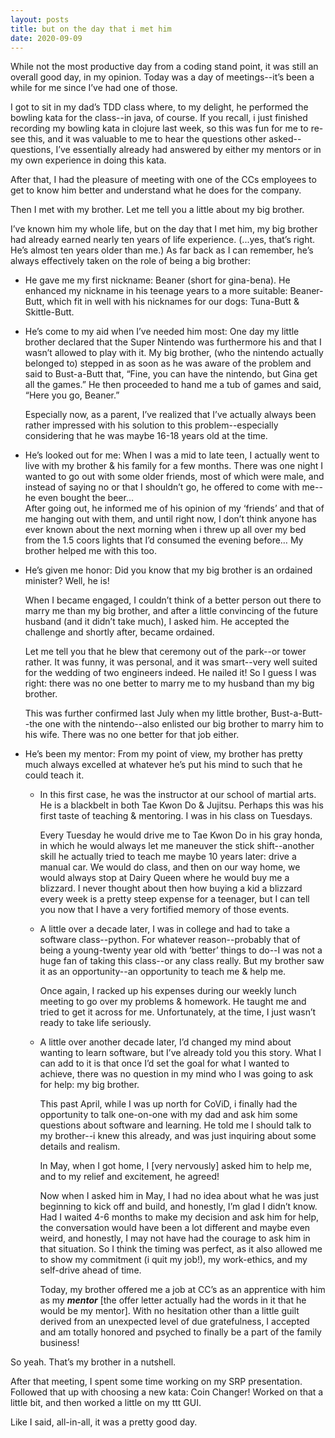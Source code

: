 ```yaml
---
layout: posts
title: but on the day that i met him
date: 2020-09-09
---
```


While not the most productive day from a coding stand point, it was still an overall good day, in my opinion.  Today was a day of meetings--it’s been a while for me since I’ve had one of those.

I got to sit in my dad’s TDD class where, to my delight, he performed the bowling kata for the class--in java, of course.  If you recall, i just finished recording my bowling kata in clojure last week, so this was fun for me to re-see this, and it was valuable to me to hear the questions other asked--questions, I’ve essentially already had answered by either my mentors or in my own experience in doing this kata.  

After that, I had the pleasure of meeting with one of the CCs employees to get to know him better and understand what he does for the company.  

Then I met with my brother.  Let me tell you a little about my big brother.  

I’ve known him my whole life, but on the day that I met him, my big brother had already earned nearly ten years of life experience.  (...yes, that’s right.  He’s almost ten years older than me.)  As far back as I can remember, he’s always effectively taken on the role of being a big brother:  

  * He gave me my first nickname: Beaner (short for gina-bena).  He enhanced my nickname in his teenage years to a more suitable: Beaner-Butt, which fit in well with his nicknames for our dogs: Tuna-Butt & Skittle-Butt.    

  * He’s come to my aid when I’ve needed him most: One day my little brother declared that the Super Nintendo was furthermore his and that I wasn’t allowed to play with it.  My big brother, (who the nintendo actually belonged to) stepped in as soon as he was aware of the problem and said to Bust-a-Butt that, “Fine, you can have the nintendo, but Gina get all the games.”  He then proceeded to hand me a tub of games and said, “Here you go, Beaner.”  

    Especially now, as a parent, I’ve realized that I’ve actually always been rather impressed with his solution to this problem--especially considering that he was maybe 16-18 years old at the time.

  * He’s looked out for me:  When I was a mid to late teen, I actually went to live with my brother & his family for a few months.  There was one night I wanted to go out with some older friends, most of which were male, and instead of saying no or that I shouldn’t go, he offered to come with me--he even bought the beer…  
    After going out, he informed me of his opinion of my ‘friends’ and that of me hanging out with them, and until right now, I don’t think anyone has ever known about the next morning when i threw up all over my bed from the 1.5 coors lights that I’d consumed the evening before…  My brother helped me with this too.     
 
  * He’s given me honor:  Did you know that my big brother is an ordained minister?  Well, he is!  

    When I became engaged, I couldn’t think of a better person out there to marry me than my big brother, and after a little convincing of the future husband (and it didn’t take much), I asked him.  He accepted the challenge and shortly after, became ordained.  

    Let me tell you that he blew that ceremony out of the park--or tower rather.  It was funny, it was personal, and it was smart--very well suited for the wedding of two engineers indeed.  He nailed it!  So I guess I was right: there was no one better to marry me to my husband than my big brother.  

    This was further confirmed last July when my little brother, Bust-a-Butt--the one with the nintendo--also enlisted our big brother to marry him to his wife.  There was no one better for that job either.    

  * He’s been my mentor:  From my point of view, my brother has pretty much always excelled at whatever he’s put his mind to such that he could teach it.  

    * In this first case, he was the instructor at our school of martial arts.  He is a blackbelt in both Tae Kwon Do & Jujitsu.  Perhaps this was his first taste of teaching & mentoring.  I was in his class on Tuesdays.   

      Every Tuesday he would drive me to Tae Kwon Do in his gray honda, in which he would always let me maneuver the stick shift--another skill he actually tried to teach me maybe 10 years later: drive a manual car.  We would do class, and then on our way home, we would always stop at Dairy Queen where he would buy me a blizzard.  I never thought about then how buying a kid a blizzard every week is a pretty steep expense for a teenager, but I can tell you now that I have a very fortified memory of those events.

    * A little over a decade later, I was in college and had to take a software class--python.  For whatever reason--probably that of being a young-twenty year old with ‘better’ things to do--I was not a huge fan of taking this class--or any class really.  But my brother saw it as an opportunity--an opportunity to teach me & help me.

      Once again, I racked up his expenses during our weekly lunch meeting to go over my problems & homework.  He taught me and tried to get it across for me.  Unfortunately, at the time, I just wasn’t ready to take life seriously.

    * A little over another decade later, I’d changed my mind about wanting to learn software, but I’ve already told you this story.  What I can add to it is that once I’d set the goal for what I wanted to achieve, there was no question in my mind who I was going to ask for help: my big brother.  

      This past April, while I was up north for CoViD, i finally had the opportunity to talk one-on-one with my dad and ask him some questions about software and learning.  He told me I should talk to my brother--i knew this already, and was just inquiring about some details and realism. 

      In May, when I got home, I [very nervously] asked him to help me, and to my relief and excitement, he agreed!  

      Now when I asked him in May, I had no idea about what he was just beginning to kick off and build, and honestly, I’m glad I didn’t know.  Had I waited 4-6 months to make my decision and ask him for help, the conversation would have been a lot different and maybe even weird, and honestly, I may not have had the courage to ask him in that situation.  So I think the timing was perfect, as it also allowed me to show my commitment (i quit my job!), my work-ethics, and my self-drive ahead of time.  

      Today, my brother offered me a job at CC’s as an apprentice with him as my ***mentor*** [the offer letter actually had the words in it that he would be my mentor].  With no hesitation other than a little guilt derived from an unexpected level of due gratefulness, I accepted and am totally honored and psyched to finally be a part of the family business!
			
So yeah. That’s my brother in a nutshell.

After that meeting, I spent some time working on my SRP presentation.  Followed that up with choosing a new kata: Coin Changer!  Worked on that a little bit, and then worked a little on my ttt GUI.

Like I said, all-in-all, it was a pretty good day.


